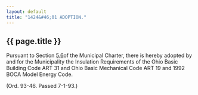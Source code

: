 ```yaml
---
layout: default 
title: "1424&#46;01 ADOPTION."
---
```


{{ page.title }}
----------------

Pursuant to Section [5.6](139a0d3d.html)of the Municipal Charter, there
is hereby adopted by and for the Municipality the Insulation
Requirements of the Ohio Basic Building Code ART 31 and Ohio Basic
Mechanical Code ART 19 and 1992 BOCA Model Energy Code.

(Ord. 93-46. Passed 7-1-93.)
